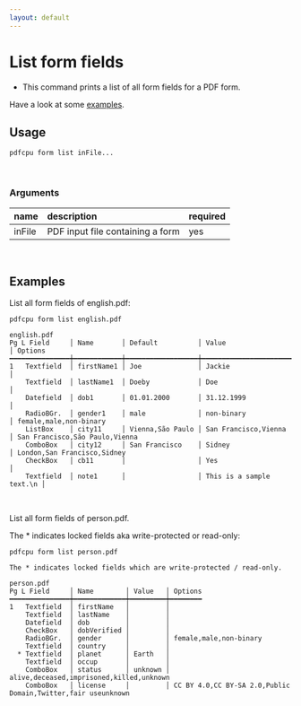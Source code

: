```yaml
---
layout: default
---
```


# List form fields

* This command prints a list of all form fields for a PDF form.

Have a look at some [examples](#examples).

## Usage

```
pdfcpu form list inFile...
```

<br>

### Arguments

| name         | description         | required
|:-------------|:--------------------|:--------
| inFile       | PDF input file containing a form      | yes

<br>

## Examples

List all form fields of english.pdf:

 ```
pdfcpu form list english.pdf

english.pdf
Pg L Field     │ Name       │ Default          │ Value                    │ Options
━━━━━━━━━━━━━━━┿━━━━━━━━━━━━┿━━━━━━━━━━━━━━━━━━┿━━━━━━━━━━━━━━━━━━━━━━━━━━┿━━━━━━━━
 1   Textfield  │ firstName1 │ Joe              │ Jackie                   │
     Textfield  │ lastName1  │ Doeby            │ Doe                      │
     Datefield  │ dob1       │ 01.01.2000       │ 31.12.1999               │
     RadioBGr.  │ gender1    │ male             │ non-binary               │ female,male,non-binary
     ListBox    │ city11     │ Vienna,São Paulo │ San Francisco,Vienna     │ San Francisco,São Paulo,Vienna
     ComboBox   │ city12     │ San Francisco    │ Sidney                   │ London,San Francisco,Sidney
     CheckBox   │ cb11       │                  │ Yes                      │
     Textfield  │ note1      │                  │ This is a sample text.\n │
```

<br>

List all form fields of person.pdf.

The * indicates locked fields aka write-protected or read-only:

 ```
pdfcpu form list person.pdf

The * indicates locked fields which are write-protected / read-only.

person.pdf
Pg L Field     │ Name        │ Value   │ Options
━━━━━━━━━━━━━━━┿━━━━━━━━━━━━━┿━━━━━━━━━┿━━━━━━━━
 1   Textfield  │ firstName   │         │
     Textfield  │ lastName    │         │
     Datefield  │ dob         │         │
     CheckBox   │ dobVerified │         │
     RadioBGr.  │ gender      │         │ female,male,non-binary
     Textfield  │ country     │         │
   * Textfield  │ planet      │ Earth   │
     Textfield  │ occup       │         │
     ComboBox   │ status      │ unknown │ alive,deceased,imprisoned,killed,unknown
     ComboBox   │ license     │         │ CC BY 4.0,CC BY-SA 2.0,Public Domain,Twitter,fair useunknown